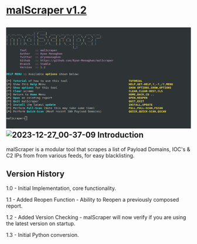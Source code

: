 [malScraper v1.2](https://ryan-monaghan.github.io/malScraper/)
===============

![malScraper Screenshot](https://raw.githubusercontent.com/Ryan-Monaghan/ryanmonaghan.github.io/master/Screenshot%20from%202020-01-23%2014-21-06.png)
![2023-12-27_00-37-09](https://github.com/Ryan-Monaghan/malScraper/assets/8824673/0d825f1d-13ae-4bb3-a6db-69d5dae405e8)
Introduction
------------
malScraper is a modular tool that scrapes a list of Payload Domains, IOC's &amp; C2 IPs from from various feeds, for easy blacklisting.

Version History
------------
1.0 - Initial Implementation, core functionality.

1.1 - Added Reopen Function - Ability to Reopen a previously composed report.

1.2 - Added Version Checking - malScraper will now verify if you are using the latest version on startup.

1.3 - Initial Python conversion.
